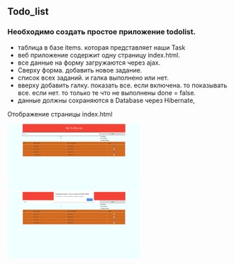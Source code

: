 <div >
<h2>Todo_list</h2>

<h3>Необходимо создать простое приложение todolist.</h3>
<ul>
<li> таблица в базе items. которая представляет наши Task</li>
<li> веб приложение содержит одну страницу index.html. </li>
<li> все данные на форму загружаются через ajax.</li>
<li> Сверху форма. добавить новое задание.</li>
<li> список всех заданий. и галка выполнено или нет.</li>
<li> вверху добавить галку. показать все. если включена. то показывать все. если нет. то только те что не выполнены done = false.</li>
<li> данные должны сохраняются в Database через Hibernate, </li>
</ul>

<div>
<p>Отображение страницы index.html</p>
<img src="https://github.com/Sekator778/Todo_list/blob/master/src/img/todo.png" alt="index_ToDo_List" width="300px" height="150px">
<img src="https://github.com/Sekator778/Todo_list/blob/master/src/img/alert.png" alt="add attribute" width="300px" height="150px">
</div>
</div>